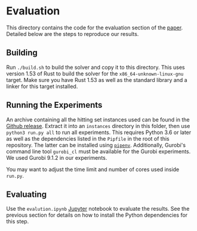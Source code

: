 # Evaluation

This directory contains the code for the evaluation section of the [paper](https://epubs.siam.org/doi/10.1137/1.9781611977042.17).
Detailed below are the steps to reproduce our results.

## Building

Run `./build.sh` to build the solver and copy it to this directory.
This uses version 1.53 of Rust to build the solver for the `x86_64-unknown-linux-gnu` target.
Make sure you have Rust 1.53 as well as the standard library and a linker for this target installed.

## Running the Experiments

An archive containing all the hitting set instances used can be found in the [Github release](https://github.com/Felerius/findminhs/releases/tag/v2-paper).
Extract it into an `instances` directory in this folder, then use `python3 run.py all` to run all experiments.
This requires Python 3.6 or later as well as the dependencies listed in the `Pipfile` in the root of this repository.
The latter can be installed using [`pipenv`](https://pipenv.pypa.io/en/latest/).
Additionally, Gurobi's command line tool `gurobi_cl` must be available for the Gurobi experiments.
We used Gurobi 9.1.2 in our experiments.

You may want to adjust the time limit and number of cores used inside `run.py`.

## Evaluating

Use the `evalution.ipynb` [Jupyter](https://jupyter.org/) notebook to evaluate the results.
See the previous section for details on how to install the Python dependencies for this step.
